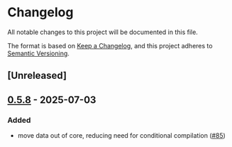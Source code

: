 # Changelog

All notable changes to this project will be documented in this file.

The format is based on [Keep a Changelog](https://keepachangelog.com/en/1.0.0/),
and this project adheres to [Semantic Versioning](https://semver.org/spec/v2.0.0.html).

## [Unreleased]

## [0.5.8](https://github.com/gazure/arenabuddy/compare/arenabuddy_data-v0.5.7...arenabuddy_data-v0.5.8) - 2025-07-03

### Added

- move data out of core, reducing need for conditional compilation ([#85](https://github.com/gazure/arenabuddy/pull/85))
